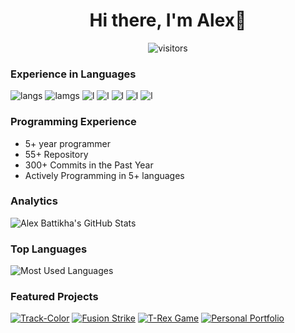 <h1 align="center">Hi there, I'm Alex👋</h1>

<p align="center">
    <img align="center" alt="visitors" src="https://gpvc.arturio.dev/alex-battikha" />
</p>

### Experience in Languages
![langs](https://img.shields.io/badge/Python-FFD43B?style=for-the-badge&logo=python&logoColor=darkgreen)
![lamgs](https://img.shields.io/badge/JavaScript-519667?style=for-the-badge&logo=javascript&logoColor=black)
![l](https://img.shields.io/badge/HTML5-E34F26?style=for-the-badge&logo=html5&logoColor=white) 
![l](https://img.shields.io/badge/C%2B%2B-00599C?style=for-the-badge&logo=c%2B%2B&logoColor=white)
![l](https://img.shields.io/badge/Java-ED8B00?style=for-the-badge&logo=java&logoColor=white)
![l](https://img.shields.io/badge/TensorFlow-FF6F00?style=for-the-badge&logo=TensorFlow&logoColor=white)
![l](https://img.shields.io/badge/firebase-ffca28?style=for-the-badge&logo=firebase&logoColor=black)

### Programming Experience
- 5+ year programmer
- 55+ Repository
- 300+ Commits in the Past Year
- Actively Programming in 5+ languages

### Analytics
![Alex Battikha's GitHub Stats](https://github-readme-stats.vercel.app/api?username=alex-battikha&show_icons=true&count_private=true&hide=prs&border_radius=15&theme=tokyonight)

### Top Languages
![Most Used Languages](https://github-readme-stats.vercel.app/api/top-langs/?username=alex-battikha)

### Featured Projects
[![Track-Color](https://github-readme-stats.vercel.app/api/pin/?username=alex-battikha&repo=TrackColor)](https://github.com/alex-battikha/TrackColor)
[![Fusion Strike](https://github-readme-stats.vercel.app/api/pin/?username=alex-battikha&repo=Fusion-Strike)](https://github.com/alex-battikha/Fusion-Strike)
[![T-Rex Game](https://github-readme-stats.vercel.app/api/pin/?username=alex-battikha&repo=T-Rex-Game)](https://github.com/alex-battikha/T-Rex-Game)
[![Personal Portfolio](https://github-readme-stats.vercel.app/api/pin/?username=alex-battikha&repo=Personal-Portfolio-Website)](https://github.com/alex-battikha/Personal-Portfolio-Website)
